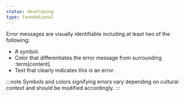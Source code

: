 ```yaml
---
status: developing
type: foundational
---
```


Error messages are visually identifiable including at least two of the following:

* A symbol.
* Color that differentiates the error message from surrounding :term[content].
* Text that clearly indicates this is an error.

:::note
Symbols and colors signifying errors vary depending on cultural context and should be modified accordingly.
:::